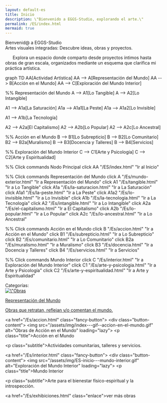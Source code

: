 ```yaml
---
layout: default-es
title: Inicio
description: \"Bienvenido a EGGS-Studio, explorando el arte.\"
permalink: /ES/index.html
mermaid: true
---
```


<div class=\"titulo\">Bienvenid@ a EGGS-Studio</div>

<div class=\"subtitulo\">Artes visuales integradas: Descubre ideas, obras y proyectos.</div>

<p class=\"parrafo\" style=\"margin-top: 6%;\">
  &nbsp;&nbsp;&nbsp;&nbsp;&nbsp;&nbsp;Explora un espacio donde comparto desde proyectos íntimos hasta obras de gran escala, organizados mediante un esquema que clarifica mi práctica artística.
</p>

<div class=\"mermaid\">
graph TD
  AA[Actividad Artística]
  AA --> A[Representación del Mundo]
  AA --> B[Acción en el Mundo]
  AA --> C[Exploración del Mundo Interior]

  %% Representación del Mundo
  A --> A1[Lo Tangible]
  A --> A2[Lo Intangible]

  A1 --> A1a[La Saturación]
  A1a --> A1a1[La Peste]
  A1a --> A1a2[Lo Invisible]

  A1 --> A1b[La Tecnología]

  A2 --> A2a[El Capitalismo]
  A2 --> A2b[Lo Popular]
  A2 --> A2c[Lo Ancestral]

  %% Acción en el Mundo
  B --> B1[Lo Subrepticio]
  B --> B2[Lo Comunitario]
  B2 --> B2a[Muralismo]
  B --> B3[Docencia y Talleres]
  B --> B4[Servicios]

  %% Exploración del Mundo Interior
  C --> C1[Arte y Psicología]
  C --> C2[Arte y Espiritualidad]

  %% Click commands Nodo Principal
  click AA "/ES/index.html" "Ir al Inicio"

  %% Click commands Representación del Mundo
  click A "/Es/mundo-exterior.html" "Ir a Representación del Mundo"
  click A1 "/Es/tangible.html" "Ir a Lo Tangible"
  click A1a "/Es/la-saturacion.html" "Ir a La Saturación"
  click A1a1 "/Es/la-peste.html" "Ir a La Peste"
  click A1a2 "/Es/lo-invisible.html" "Ir a Lo Invisible"
  click A1b "/Es/la-tecnologia.html" "Ir a La Tecnología"
  click A2 "/Es/intangible.html" "Ir a Lo Intangible"
  click A2a "/Es/el-capitalismo.html" "Ir a El Capitalismo"
  click A2b "/Es/lo-popular.html" "Ir a Lo Popular"
  click A2c "/Es/lo-ancestral.html" "Ir a Lo Ancestral"

  %% Click commands Acción en el Mundo
  click B "/Es/accion.html" "Ir a Acción en el Mundo"
  click B1 "/Es/subrepticio.html" "Ir a Lo Subrepticio"
  click B2 "/Es/comunitario.html" "Ir a Lo Comunitario"
  click B2a "/Es/muralismo.html" "Ir a Muralismo"
  click B3 "/Es/docencia.html" "Ir a Docencia y Talleres"
  click B4 "/Es/servicios.html" "Ir a Servicios"

  %% Click commands Mundo Interior
  click C "/Es/interior.html" "Ir a Exploración del Mundo Interior"
  click C1 "/Es/arte-y-psicologia.html" "Ir a Arte y Psicología"
  click C2 "/Es/arte-y-espiritualidad.html" "Ir a Arte y Espiritualidad"
</div>

<div class=\"subtitulo\" style=\"margin-top: 4%;\">Categorías:</div>

<div class=\"button-container\">
  <a href=\"/Es/mundo-exterior.html\" class=\"fancy-button\">
    <div class=\"button-content\">
      <img src=\"/assets/img/ES-inicio - representacion del mundo.gif\" alt=\"Obras de Representación del Mundo\" loading=\"lazy\">
      <p class=\"title\">Representación del Mundo</p>
      <p class=\"subtitle\">Obras que retratan, reflejan y/o comentan el mundo.</p>
    </div>
  </a>

  <a href=\"/Es/accion.html\" class=\"fancy-button\">
    <div class=\"button-content\">
      <img src=\"/assets/img/index---gif--accion-en-el-mundo.gif\" alt=\"Obras de Acción en el Mundo\" loading=\"lazy\">
      <p class=\"title\">Acción en el Mundo</p>
      <p class=\"subtitle\">Actividades comunitarias, talleres y servicios.</p>
    </div>
  </a>

  <a href=\"/Es/interior.html\" class=\"fancy-button\">
    <div class=\"button-content\">
      <img src=\"/assets/img/ES-inicio---mundo-interior.gif\" alt=\"Exploración del Mundo Interior\" loading=\"lazy\">
      <p class=\"title\">Mundo Interior</p>
      <p class=\"subtitle\">Arte para el bienestar físico-espiritual y la introspección.</p>
    </div>
  </a>
</div>

<a href=\"/Es/exhibiciones.html\" class=\"enlace\">ver más obras</a>
<br><br>
